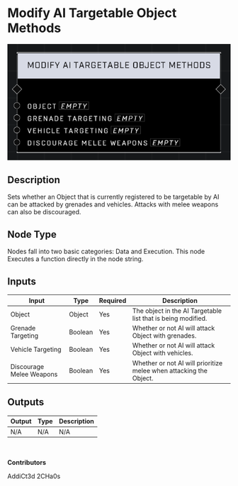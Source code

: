 # Modify AI Targetable Object Methods
![](../../../.gitbook/assets/modify-ai-targetable-object-methods.png)

## Description
Sets whether an Object that is currently registered to be targetable by AI can be attacked by grenades and vehicles. Attacks with melee weapons can also be discouraged.

## Node Type
Nodes fall into two basic categories: Data and Execution. This node Executes a function directly in the node string.

## Inputs
| Input            | Type             | Required | Description												    |
|------------------|------------------|----------|--------------------------------------------------------------|
| Object | Object | Yes | The object in the AI Targetable list that is being modified.|
| Grenade Targeting | Boolean | Yes | Whether or not AI will attack Object with grenades.|
| Vehicle Targeting | Boolean | Yes | Whether or not AI will attack Object with vehicles.|
| Discourage Melee Weapons | Boolean | Yes | Whether or not AI will prioritize melee when attacking the Object.|

## Outputs
| Output           | Type             | Description												     |
|------------------|------------------|--------------------------------------------------------------|
| N/A | N/A | N/A |

\
\
**Contributors**

AddiCt3d 2CHa0s